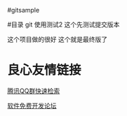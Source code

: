 #gitsample

#目录
git 使用测试2 这个先测试提交版本

这个项目做的很好 这个就是最终版了






 # 良心友情链接

[腾讯QQ群快速检索](http://u.720life.cn/s/8cf73f7c)

[软件免费开发论坛](http://u.720life.cn/s/bbb01dc0)